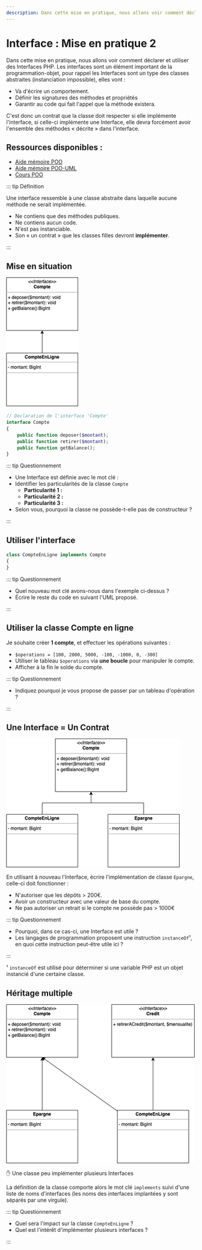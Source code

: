 ```yaml
---
description: Dans cette mise en pratique, nous allons voir comment déclarer et utiliser des Interfaces PHP. Les interfaces sont un élément important de la programmation-objet, pour rappel les Interfaces sont un type des classes abstraites (instanciation impossible)
---
```


# Interface : Mise en pratique 2

Dans cette mise en pratique, nous allons voir comment déclarer et utiliser des Interfaces PHP. Les interfaces sont un élément important de la programmation-objet, pour rappel les Interfaces sont un type des classes abstraites (instanciation impossible), elles vont :

- Va d'écrire un comportement.
- Définir les signatures des méthodes et propriétés
- Garantir au code qui fait l'appel que la méthode existera.

C'est donc un contrat que la classe doit respecter si elle implémente l'interface, si celle-ci implémente une Interface, elle devra forcément avoir l'ensemble des méthodes « décrite » dans l'interface.

## Ressources disponibles :

- [Aide mémoire POO](/cheatsheets/poo/README.md)
- [Aide mémoire POO-UML](/cheatsheets/poo-uml/README.md)
- [Cours POO](/cours/poo.md)

::: tip Définition

Une interface ressemble à une classe abstraite dans laquelle aucune méthode ne serait implémentée.

- Ne contiens que des méthodes publiques.
- Ne contiens aucun code.
- N'est pas instanciable.
- Son « un contrat » que les classes filles devront **implémenter**.

:::

## Mise en situation

![UML](./res/interface_uml1.png)

```php
// Declaration de l'interface 'Compte'
interface Compte
{
    public function deposer($montant);
    public function retirer($montant);
    public function getBalance();
}
```

::: tip Questionnement

- Une Interface est définie avec le mot clé :
- Identifier les particularités de la classe `Compte`
  - **Particularité 1 :**
  - **Particularité 2 :**
  - **Particularité 3 :**
- Selon vous, pourquoi la classe ne possède-t-elle pas de constructeur ?

:::

## Utiliser l'interface

```php
class CompteEnLigne implements Compte
{
}
```

::: tip Questionnement

- Quel nouveau mot clé avons-nous dans l'exemple ci-dessus ?
- Écrire le reste du code en suivant l'UML proposé.

:::

## Utiliser la classe Compte en ligne

Je souhaite créer **1 compte**, et effectuer les opérations suivantes :

- `$operations = [100, 2000, 5000, -100, -1000, 0, -300]`
- Utiliser le tableau `$operations` via **une boucle** pour manipuler le compte.
- Afficher à la fin le solde du compte.

::: tip Questionnement

- Indiquez pourquoi je vous propose de passer par un tableau d'opération ?

:::

## Une Interface = Un Contrat

![UML](./res/interface_uml2.png)

En utilisant à nouveau l'Interface, écrire l'implémentation de classe `Epargne`, celle-ci doit fonctionner :

- N'autoriser que les dépôts > 200€.
- Avoir un constructeur avec une valeur de base du compte.
- Ne pas autoriser un retrait si le compte ne possède pas > 1000€

::: tip Questionnement

- Pourquoi, dans ce cas-ci, une Interface est utile ?
- Les langages de programmation proposent une instruction `instanceOf`¹, en quoi cette instruction peut-être utile ici ?

:::

¹ `instanceOf` est utilisé pour déterminer si une variable PHP est un objet instancié d'une certaine classe.

## Héritage multiple

![UML](./res/interface_uml3.png)

✋ Une classe peu implémenter plusieurs Interfaces

La définition de la classe comporte alors le mot clé `implements` suivi d'une liste de noms d'interfaces (les noms des interfaces implantées y sont séparés par une virgule).

::: tip Questionnement

- Quel sera l'impact sur la classe `CompteEnLigne` ?
- Quel est l'intérêt d'implémenter plusieurs interfaces ?

:::
